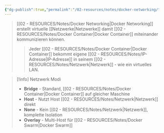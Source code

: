 ```yaml
---
{"dg-publish":true,"permalink":"/02-resources/notes/docker-networking/","tags":["informatik/virtualisierung/docker/networking","informatik/netzwerk/virtuell"],"noteIcon":"","updated":"2025-10-29T12:59:05.394+01:00"}
---
```



>[[02 - RESOURCES/Notes/Docker Networking\|Docker Networking]] erstellt virtuelle [[Netzwerke\|Netzwerke]] damit [[02 - RESOURCES/Notes/Docker Container\|Docker Container]] miteinander kommunizieren können.
>>Jeder [[02 - RESOURCES/Notes/Docker Container\|Docker Container]] bekommt eigene [[02 - RESOURCES/Notes/IP-Adresse\|IP-Adresse]] in seinem [[02 - RESOURCES/Notes/Netzwerk\|Netzwerk]] - wie ein virtuelles LAN.

>[!info] Netzwerk Modi
>- **Bridge** - Standard, [[02 - RESOURCES/Notes/Docker Container\|Docker Container]] auf gleicher Maschine
>- **Host** - Nutzt Host [[02 - RESOURCES/Notes/Netzwerk\|Netzwerk]] direkt
>- **None** - Kein [[02 - RESOURCES/Notes/Netzwerk\|Netzwerk]], komplette Isolation
>- **Overlay** - Multi-Host für [[02 - RESOURCES/Notes/Docker Swarm\|Docker Swarm]]